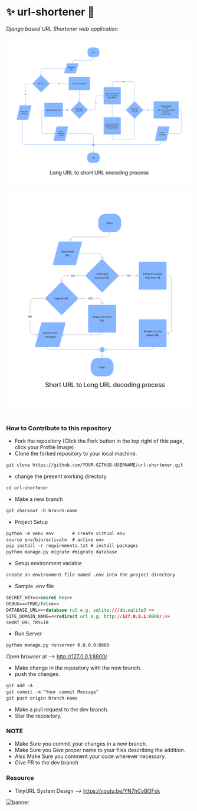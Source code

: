 # ✨ url-shortener 💫
_Django based URL Shortener web application_

<div align="center">
  <img src="./encode.png" alt="encode fig">
</div>
<br>
<div align="center">
  <img src="./decode.png" alt="decode fig">
</div>
<br>

### How to Contribute to this repository

* Fork the repository (Click the Fork button in the top right of this page, click your Profile Image)
* Clone the forked repository to your local machine.
```markdown
git clone https://github.com/YOUR-GITHUB-USERNAME/url-shortener.git
```
* change the present working directory
```markdown
cd url-shortener
```
* Make a new branch
```markdown
git checkout -b branch-name
```
* Project Setup
```markdown
python -m venv env       # create virtual env
source env/bin/activate  # active env
pip install -r requirements.txt # install packages
python manage.py migrate #migrate database
```
* Setup environment variable
```markdown
create an environment file named .env into the project directory
```
* Sample .env file
```markdown
SECRET_KEY=<<secret key>>
DEBUG=<<TRUE/false>>
DATABASE_URL=<<database rul e.g. sqlite:///db.sqlite3 >>
SITE_DOMAIN_NAME=<<redirect url e.g. http://127.0.0.1:8800/.>>
SHORT_URL_TRY=10
```

* Run Server

```markdown
python manage.py runserver 0.0.0.0:8800
```

Open browser at --> http://127.0.0.1:8800/
* Make change in the repository with the new branch.
* push the changes.
```markdown
git add -A
git commit -m "Your commit Message"
git push origin branch-name
```
* Make a pull request to the dev branch.
* Star the repository.

### NOTE

* Make Sure you commit your changes in a new branch.
* Make Sure you Give proper name to your files describing the addition.
* Also Make Sure you comment your code wherever necessary.
* Give PR to the dev branch 

### Resource
* TinyURL System Design --> https://youtu.be/YN7hCvBOFxk

![banner](./dev_cycle.png)   
<!--       END OF README           END OF README         END OF README         END OF README          END OF README           END OF README           END OF README      -->

